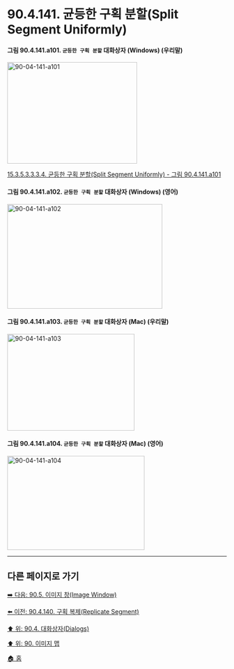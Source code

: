 # 90.4.141. 균등한 구획 분할(Split Segment Uniformly)

<a id="90-04-141-a101"></a>

#### 그림 90.4.141.a101. `균등한 구획 분할` 대화상자 (Windows) (우리말)
<img width="298" height="233" alt="90-04-141-a101" src="https://github.com/user-attachments/assets/37411048-b169-4074-9237-06fb2bb728cf" />

[15.3.5.3.3.3.4. 균등한 구획 분할(Split Segment Uniformly) - 그림 90.4.141.a101](./15-03-05-03-03-03-04-split_segment_uniformly.md#90-04-141-a101)

<a id="90-04-141-a102"></a>

#### 그림 90.4.141.a102. `균등한 구획 분할` 대화상자 (Windows) (영어)
<img width="356" height="240" alt="90-04-141-a102" src="https://github.com/user-attachments/assets/e0ebcf8b-2c50-4815-b228-cae289f46ca4" />

<a id="90-04-141-a103"></a>

#### 그림 90.4.141.a103. `균등한 구획 분할` 대화상자 (Mac) (우리말)
<img width="292" height="222" alt="90-04-141-a103" src="https://github.com/user-attachments/assets/f4224f08-168c-47b9-a26d-fe45732620fe" />

<a id="90-04-141-a104"></a>

#### 그림 90.4.141.a104. `균등한 구획 분할` 대화상자 (Mac) (영어)
<img width="315" height="216" alt="90-04-141-a104" src="https://github.com/user-attachments/assets/e58f9b29-d2dc-42f7-90a1-549da85990c8" />

***

## 다른 페이지로 가기

[➡️ 다음: 90.5. 이미지 창(Image Window)](./90-05-00-image_window.md)

[⬅️ 이전: 90.4.140. 구획 복제(Replicate Segment)](./90-04-0140-replicate_segment.md)

[⬆️ 위: 90.4. 대화상자(Dialogs)](./90-04-0000-dialogs.md)

[⬆️ 위: 90. 이미지 맵](./90-00-image-map.md)

[🏠 홈](./00-home.md)